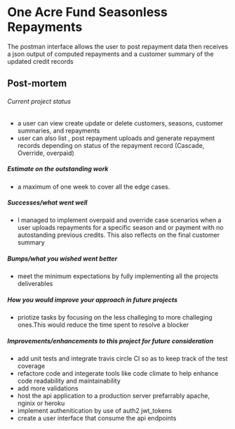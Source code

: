 # One Acre Fund Seasonless Repayments

The postman interface allows the user to post repayment data then receives a json output of computed repayments and a customer summary of the updated credit records

## Post-mortem

###### Current project status

- a user can view create update or delete customers, seasons, customer summaries, and repayments
- user can also list , post repayment uploads and generate repayment records depending on status of the repayment record (Cascade, Override, overpaid)

##### Estimate on the outstanding work

- a maximum of one week to cover all the edge cases.
##### Successes/what went well

- I managed to implement overpaid and override case scenarios when a user uploads repayments for a specific season and or payment with no autostanding previous credits. This also reflects on the final customer summary

##### Bumps/what you wished went better

- meet the minimum expectations by fully implementing all the projects deliverables

##### How you would improve your approach in future projects

- priotize tasks by focusing on the less challeging to more challeging ones.This would reduce the time spent to resolve a blocker

##### Improvements/enhancements to this project for future consideration

- add unit tests and integrate travis circle CI so as to keep track of the test coverage
- refactore code and integerate tools like code climate to help enhance code readability and maintainability
- add more validations
- host the api application to a production server prefarrably apache, nginix or heroku
- implement authenitication by use of auth2 jwt_tokens
- create a user interface that consume the api endpoints
